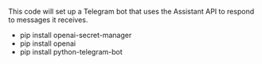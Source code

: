 This code will set up a Telegram bot that uses the Assistant API to respond to messages it receives.


- pip install openai-secret-manager
- pip install openai
- pip install python-telegram-bot
